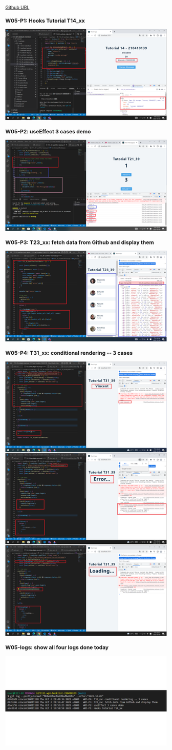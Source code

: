 [Github URL]()

### W05-P1: Hooks Tutorial T14_xx

![](p1.png)

### W05-P2: useEffect 3 cases demo

![](p2.png)

### W05-P3: T23_xx: fetch data from Github and display them

![](p3.png)

### W05-P4: T31_xx: conditional rendering -- 3 cases
![](p4-1.png)
![](p4-2.png)
![](p4-3.png)


### W05-logs: show all four logs done today
![](p5.png)